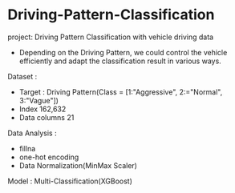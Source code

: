# Driving-Pattern-Classification

project: Driving Pattern Classification with vehicle driving data
  - Depending on the Driving Pattern, we could control the vehicle efficiently and adapt the classification result in various ways.

Dataset : 
  - Target : Driving Pattern(Class = [1:"Aggressive", 2:="Normal", 3:"Vague"])
  - Index 162,632
  - Data columns 21

Data Analysis :
  - fillna
  - one-hot encoding
  - Data Normalization(MinMax Scaler)

Model : Multi-Classification(XGBoost)
